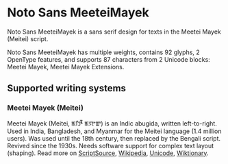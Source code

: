 
# Noto Sans MeeteiMayek

Noto Sans MeeteiMayek is a sans serif design for texts in the Meetei Mayek (Meitei) script. 

Noto Sans MeeteiMayek has multiple weights, contains 92 glyphs, 2 OpenType features, and supports 87 characters from 2 Unicode blocks: Meetei Mayek, Meetei Mayek Extensions.


## Supported writing systems


### Meetei Mayek (Meitei)

Meetei Mayek (Meitei, ꯃꯤꯇꯩ ꯃꯌꯦꯛ) is an Indic abugida, written left-to-right. Used in India, Bangladesh, and Myanmar for the Meitei language (1.4 million users). Was used until the 18th century, then replaced by the Bengali script. Revived since the 1930s. Needs software support for complex text layout (shaping). Read more on [ScriptSource](https://scriptsource.org/scr/Mtei), [Wikipedia](https://en.wikipedia.org/wiki/ISO_15924:Mtei), [Unicode](https://www.unicode.org/versions/Unicode13.0.0/ch13.pdf#G27615), [Wiktionary](https://en.wiktionary.org/wiki/Category:Meitei_Mayek_script).

